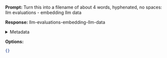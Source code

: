**Prompt:**
Turn this into a filename of about 4 words, hyphenated, no spaces: llm evaluations - embedding llm data

**Response:**
llm-evaluations-embedding-llm-data

<details><summary>Metadata</summary>

- Duration: 2596 ms
- Datetime: 2023-11-07T21:42:30.611348
- Model: gpt-3.5-turbo-0613

</details>

**Options:**
```json
{}
```

